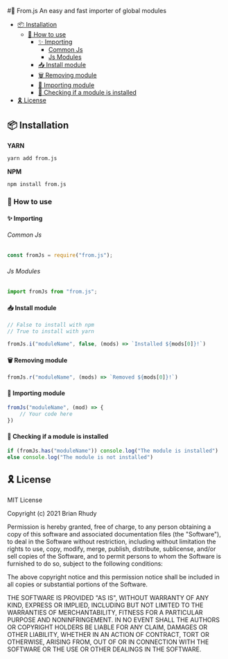 #🚀 From.js
An easy and fast importer of global modules


- [📦 Installation](#-installation)
  - [🧐 How to use](#-how-to-use)
    - [✨ Importing](#-importing)
        - [Common Js](#common-js)
        - [Js Modules](#js-modules)
    - [📥 Install module](#-install-module)
    - [🗑 Removing module](#-removing-module)
    - [🎈 Importing module](#-importing-module)
    - [🤔 Checking if a module is installed](#-checking-if-a-module-is-installed)
- [🎗 License](#-license)
## 📦 Installation

**YARN**
```sh
yarn add from.js
```

**NPM**
```sh
npm install from.js
```

### 🧐 How to use

#### ✨ Importing
###### Common Js
```js
const fromJs = require("from.js");
```

###### Js Modules
```js
import fromJs from "from.js";
```

#### 📥 Install module
```js
// False to install with npm
// True to install with yarn

fromJs.i("moduleName", false, (mods) => `Installed ${mods[0]}!`)
```

#### 🗑 Removing module
```js
fromJs.r("moduleName", (mods) => `Removed ${mods[0]}!`)
```

#### 🎈 Importing module
```js
fromJs("moduleName", (mod) => {
    // Your code here
})
```

#### 🤔 Checking if a module is installed
```js
if (fromJs.has("moduleName")) console.log("The module is installed")
else console.log("The module is not installed")
```


## 🎗 License
MIT License

Copyright (c) 2021 Brian Rhudy

Permission is hereby granted, free of charge, to any person obtaining a copy
of this software and associated documentation files (the "Software"), to deal
in the Software without restriction, including without limitation the rights
to use, copy, modify, merge, publish, distribute, sublicense, and/or sell
copies of the Software, and to permit persons to whom the Software is
furnished to do so, subject to the following conditions:

The above copyright notice and this permission notice shall be included in all
copies or substantial portions of the Software.

THE SOFTWARE IS PROVIDED "AS IS", WITHOUT WARRANTY OF ANY KIND, EXPRESS OR
IMPLIED, INCLUDING BUT NOT LIMITED TO THE WARRANTIES OF MERCHANTABILITY,
FITNESS FOR A PARTICULAR PURPOSE AND NONINFRINGEMENT. IN NO EVENT SHALL THE
AUTHORS OR COPYRIGHT HOLDERS BE LIABLE FOR ANY CLAIM, DAMAGES OR OTHER
LIABILITY, WHETHER IN AN ACTION OF CONTRACT, TORT OR OTHERWISE, ARISING FROM,
OUT OF OR IN CONNECTION WITH THE SOFTWARE OR THE USE OR OTHER DEALINGS IN THE
SOFTWARE.
